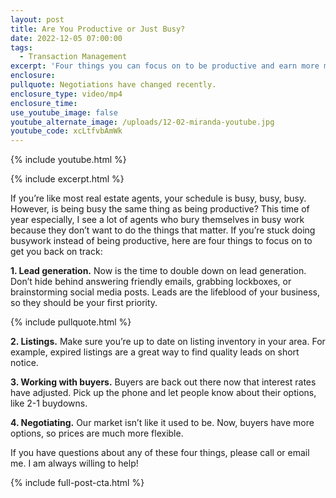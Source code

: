 ```yaml
---
layout: post
title: Are You Productive or Just Busy?
date: 2022-12-05 07:00:00
tags:
  - Transaction Management
excerpt: 'Four things you can focus on to be productive and earn more money. '
enclosure:
pullquote: Negotiations have changed recently.
enclosure_type: video/mp4
enclosure_time:
use_youtube_image: false
youtube_alternate_image: /uploads/12-02-miranda-youtube.jpg
youtube_code: xcLtfvbAmWk
---
```

{% include youtube.html %}

{% include excerpt.html %}

If you’re like most real estate agents, your schedule is busy, busy, busy. However, is being busy the same thing as being productive? This time of year especially, I see a lot of agents who bury themselves in busy work because they don’t want to do the things that matter. If you’re stuck doing busywork instead of being productive, here are four things to focus on to get you back on track:

**1\. Lead generation.** Now is the time to double down on lead generation. Don’t hide behind answering friendly emails, grabbing lockboxes, or brainstorming social media posts. Leads are the lifeblood of your business, so they should be your first priority.&nbsp;

{% include pullquote.html %}

**2\. Listings.** Make sure you’re up to date on listing inventory in your area. For example, expired listings are a great way to find quality leads on short notice.&nbsp;

**3\. Working with buyers.** Buyers are back out there now that interest rates have adjusted. Pick up the phone and let people know about their options, like 2-1 buydowns.&nbsp;

**4\. Negotiating.** Our market isn’t like it used to be. Now, buyers have more options, so prices are much more flexible.&nbsp;

If you have questions about any of these four things, please call or email me. I am always willing to help\!

{% include full-post-cta.html %}